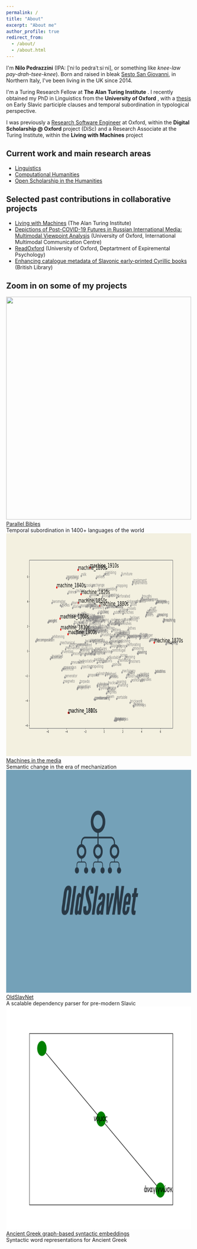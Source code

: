 ```yaml
---
permalink: /
title: "About"
excerpt: "About me"
author_profile: true
redirect_from: 
  - /about/
  - /about.html
---
```


I'm **Nilo Pedrazzini** (IPA: [ˈniˑlo pedraˈtːsiˑni], or something like *knee-law pay-drah-tsee-knee*).
Born and raised in bleak [Sesto San Giovanni](https://www.google.com/maps/place/20099+Sesto+San+Giovanni,+Metropolitan+City+of+Milan,+Italy/@45.5369555,9.2077295,13z/data=!3m1!4b1!4m5!3m4!1s0x4786b88493ceb911:0x62cf432476d2360!8m2!3d45.5328245!4d9.2256875), in Northern Italy, I've been living in the UK since 2014.

I'm a Turing Research Fellow at **The Alan Turing Institute** <a href="https://www.turing.ac.uk"><i class="fas fa-external-link-alt"></i></a>. I recently obtained my PhD in Linguistics from the **University of Oxford** <a href="https://www.ling-phil.ox.ac.uk/people/nilo-pedrazzini"><i class="fas fa-external-link-alt"></i></a>, with a <a href="https://dx.doi.org/10.5287/ora-8gv0b4qyoon">thesis</a> on Early Slavic participle clauses and temporal subordination in typological perspective. 

I was previously a <a href="https://www.software.ac.uk/research-software-engineers">Research Software Engineer</a> at Oxford, within the **Digital Scholarship @ Oxford** project (DiSc) <a href="https://digitalscholarship.web.ox.ac.uk/people/nilo-pedrazzini"><i class="fas fa-external-link-alt"></i></a> and a Research Associate at the Turing Institute, within the **Living with Machines** project <a href="https://www.turing.ac.uk/research/research-projects/living-machines"><i class="fas fa-external-link-alt"></i></a> 

## Current work and main research areas

<ul class="fa-ul">
 <li><i class="fa-li fa fa-sign-language"></i><a href="researchareas/#linguistics">Linguistics</a></li>
<li><i class="fa-li fa fa-code"></i><a href="researchareas/#computational-humanities">Computational Humanities</a></li>
 <li><i class="fa-li fa fa-code-branch"></i><a href="researchareas/#open-scholarship-in-the-humanities">Open Scholarship in the Humanities</a></li>
</ul>

## Selected past contributions in collaborative projects
<ul class="fa-ul">
 <li><i class="fa-li fa fa-gem"></i><a href="researchareas/#selected-past-contributions-in-collaborative-projects">Living with Machines</a> (The Alan Turing Institute)</li>
 <li><i class="fa-li fa fa-gem"></i><a href="researchareas/#selected-past-contributions-in-collaborative-projects">Depictions of Post-COVID-19 Futures in Russian International Media: Multimodal Viewpoint Analysis</a> (University of Oxford, International Multimodal Communication Centre)</li>
<li><i class="fa-li fa fa-gem"></i><a href="researchareas/#selected-past-contributions-in-collaborative-projects">ReadOxford</a> (University of Oxford, Deptartment of Expiremental Psychology)</li>
 <li><i class="fa-li fa fa-gem"></i><a href="researchareas/#selected-past-contributions-in-collaborative-projects">Enhancing catalogue metadata of Slavonic early-printed Cyrillic books</a> (British Library)</li>
</ul>

## Zoom in on some of my projects

<i class="fa fa-angle-down fa-2x animated"></i>

<div class="row">
  <div class="column">
    <div class="container">
      <a href="/massparallelbibles/"><img src="/images/massparall.gif" width="500" height="600"></a>
      <a href="/massparallelbibles/"><div class="proj-title">Parallel Bibles</div></a>
      <div class="proj-subtitle">Temporal subordination in 1400+ languages of the world</div>
    </div>
  </div>
  <div class="column">
    <div class="container">
      <a href="/langofmech/"><img src="/images/machine.gif" width="500" height="600"></a>
      <a href="/langofmech/"><div class="proj-title">Machines in the media</div></a>
      <div class="proj-subtitle">Semantic change in the era of mechanization</div>
    </div>
  </div>
</div>

<div class="row">
  <div class="column">
    <div class="container">
      <a href="/oldslavnet/"><img src="/images/oldslavnet.gif" width="500" height="600"></a>
      <a href="/oldslavnet/"><div class="proj-title">OldSlavNet</div></a>
      <div class="proj-subtitle">A scalable dependency parser for pre-modern Slavic</div>
    </div>
  </div>
  <div class="column">
    <div class="container">
      <a href="/agwemb/"><img src="/images/supergrc.gif" width="500" height="600"></a>
      <a href="/agwemb/"><div class="proj-title">Ancient Greek graph-based syntactic embeddings</div></a>
      <div class="proj-subtitle">Syntactic word representations for Ancient Greek</div>
    </div>
  </div>
</div>